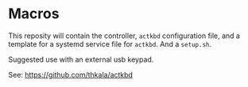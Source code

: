 # Macros
This reposity will contain the controller, `actkbd` configuration file, and a template for a systemd service file for `actkbd`.
And a `setup.sh`.

Suggested use with an external usb keypad.

See: https://github.com/thkala/actkbd
